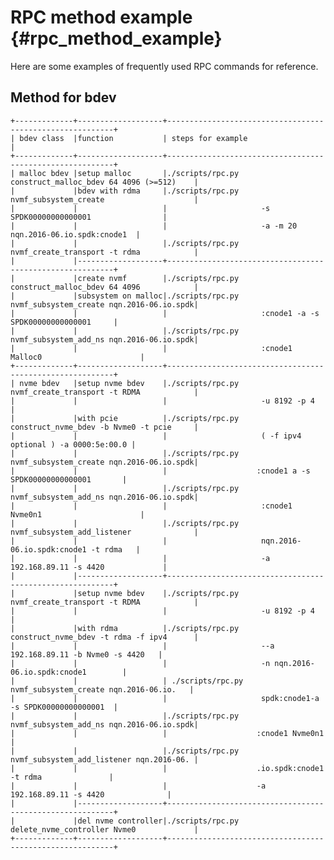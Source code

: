 # RPC method example {#rpc_method_example}

Here are some examples of frequently used RPC commands for reference.

## Method for bdev

    +-------------+-------------------+----------------------------------------------------------+
    | bdev class  |function           | steps for example                                        |
    +-------------+-------------------+----------------------------------------------------------+
    | malloc bdev |setup malloc       |./scripts/rpc.py construct_malloc_bdev 64 4096 (>=512)    |
    |             |bdev with rdma     |./scripts/rpc.py nvmf_subsystem_create                    |
	|             |                   |                     -s SPDK00000000000001                |
	|             |                   |                     -a -m 20 nqn.2016-06.io.spdk:cnode1  |
    |             |                   |./scripts/rpc.py nvmf_create_transport -t rdma            |
    |             |-------------------+----------------------------------------------------------+
    |             |create nvmf        |./scripts/rpc.py construct_malloc_bdev 64 4096            |
    |             |subsystem on malloc|./scripts/rpc.py nvmf_subsystem_create nqn.2016-06.io.spdk|
    |             |                   |                     :cnode1 -a -s SPDK00000000000001     |
    |             |                   |./scripts/rpc.py nvmf_subsystem_add_ns nqn.2016-06.io.spdk|
    |             |                   |                     :cnode1 Malloc0                      |
    +-------------+-------------------+----------------------------------------------------------+
    | nvme bdev   |setup nvme bdev    |./scripts/rpc.py nvmf_create_transport -t RDMA            |
	|             |                   |                     -u 8192 -p 4                         |
	|             |with pcie          |./scripts/rpc.py construct_nvme_bdev -b Nvme0 -t pcie     |
    |             |                   |                     ( -f ipv4 optional ) -a 0000:5e:00.0 |
    |             |                   |./scripts/rpc.py nvmf_subsystem_create nqn.2016-06.io.spdk|
    |             |                   |                    :cnode1 a -s SPDK00000000000001       |
    |             |                   |./scripts/rpc.py nvmf_subsystem_add_ns nqn.2016-06.io.spdk|
    |             |                   |                     :cnode1 Nvme0n1                      |
    |             |                   |./scripts/rpc.py nvmf_subsystem_add_listener              |
    |             |                   |                     nqn.2016-06.io.spdk:cnode1 -t rdma   |
    |             |                   |                     -a 192.168.89.11 -s 4420             |
	|             |-------------------+----------------------------------------------------------+
    |             |setup nvme bdev    |./scripts/rpc.py nvmf_create_transport -t RDMA            |
    |             |                   |                     -u 8192 -p 4                         |
    |             |with rdma          |./scripts/rpc.py construct_nvme_bdev -t rdma -f ipv4      |
	|             |                   |                     --a 192.168.89.11 -b Nvme0 -s 4420   |
	|             |                   |                     -n nqn.2016-06.io.spdk:cnode1        |
    |             |                   | ./scripts/rpc.py nvmf_subsystem_create nqn.2016-06.io.   |
    |             |                   |                     spdk:cnode1-a -s SPDK00000000000001  |
    |             |                   |./scripts/rpc.py nvmf_subsystem_add_ns nqn.2016-06.io.spdk|
    |             |                   |                    :cnode1 Nvme0n1                       |
    |             |                   |./scripts/rpc.py nvmf_subsystem_add_listener nqn.2016-06. |
    |             |                   |                    .io.spdk:cnode1 -t rdma               |
	|             |                   |                    -a 192.168.89.11 -s 4420              |
    |             |-------------------+----------------------------------------------------------+
    |             |del nvme controller|./scripts/rpc.py delete_nvme_controller Nvme0             |
    +-------------+-------------------+----------------------------------------------------------+
